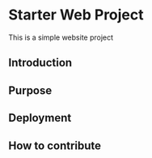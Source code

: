 # Starter Web Project

This is a simple website project
## Introduction

## Purpose

## Deployment

## How to contribute